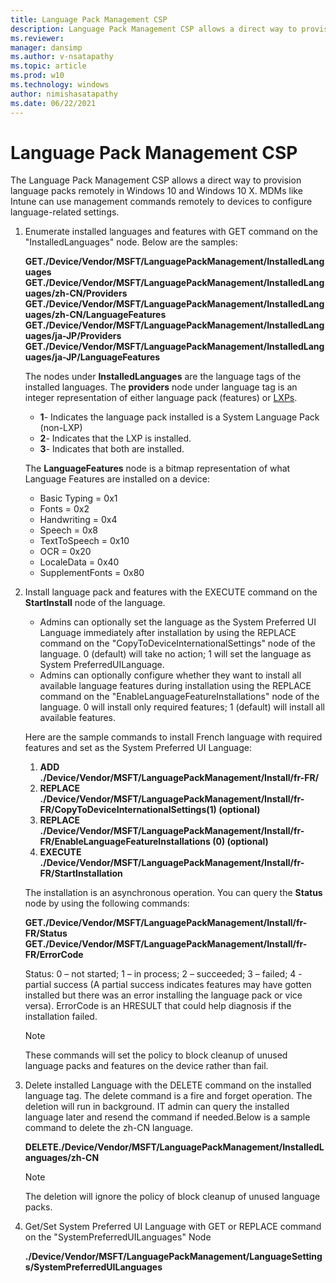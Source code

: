 ```yaml
---
title: Language Pack Management CSP
description: Language Pack Management CSP allows a direct way to provision language packs remotely in Windows 10.
ms.reviewer: 
manager: dansimp
ms.author: v-nsatapathy
ms.topic: article
ms.prod: w10
ms.technology: windows
author: nimishasatapathy
ms.date: 06/22/2021
---
```


# Language Pack Management CSP

The Language Pack Management CSP allows a direct way to provision language packs remotely in Windows 10 and Windows 10 X. MDMs like Intune can use management commands remotely to devices to configure language-related settings.

1. Enumerate installed languages and features with GET command on the "InstalledLanguages" node. Below are the samples:

    **GET./Device/Vendor/MSFT/LanguagePackManagement/InstalledLanguages**
    **GET./Device/Vendor/MSFT/LanguagePackManagement/InstalledLanguages/zh-CN/Providers**
    **GET./Device/Vendor/MSFT/LanguagePackManagement/InstalledLanguages/zh-CN/LanguageFeatures**
    **GET./Device/Vendor/MSFT/LanguagePackManagement/InstalledLanguages/ja-JP/Providers**
    **GET./Device/Vendor/MSFT/LanguagePackManagement/InstalledLanguages/ja-JP/LanguageFeatures**

   The nodes under **InstalledLanguages** are the language tags of the installed languages. The **providers** node under language tag is an integer representation of either language pack (features) or [LXPs](https://www.microsoft.com/store/collections/localexperiencepacks?cat0=devices&rtc=1).

    - **1**- Indicates the language pack installed is a System Language Pack (non-LXP)
    - **2**- Indicates that the LXP is installed.
    - **3**- Indicates that both are installed.

    The **LanguageFeatures** node is a bitmap representation of what Language Features are installed on a device:

    - Basic Typing = 0x1
    - Fonts = 0x2
    - Handwriting = 0x4
    - Speech = 0x8
    - TextToSpeech = 0x10
    - OCR = 0x20
    - LocaleData = 0x40
    - SupplementFonts = 0x80

2. Install language pack and features with the EXECUTE command on the **StartInstall** node of the language.

    - Admins can optionally set the language as the System Preferred UI Language immediately after installation by using the REPLACE command on the "CopyToDeviceInternationalSettings" node of the language. 0 (default) will take no action; 1 will set the language as System PreferredUILanguage. 
    - Admins can optionally configure whether they want to install all available language features during installation using the REPLACE command on the "EnableLanguageFeatureInstallations" node of the language. 0 will install only required features; 1 (default) will install all available features.

    Here are the sample commands to install French language with required features and set as the System Preferred UI Language:

    1. **ADD ./Device/Vendor/MSFT/LanguagePackManagement/Install/fr-FR/**
    2. **REPLACE ./Device/Vendor/MSFT/LanguagePackManagement/Install/fr-FR/CopyToDeviceInternationalSettings(1) (optional)**
    3. **REPLACE ./Device/Vendor/MSFT/LanguagePackManagement/Install/fr-FR/EnableLanguageFeatureInstallations (0) (optional)**
    4. **EXECUTE ./Device/Vendor/MSFT/LanguagePackManagement/Install/fr-FR/StartInstallation**

    The installation is an asynchronous operation. You can query the **Status** node by using the following commands:

    **GET./Device/Vendor/MSFT/LanguagePackManagement/Install/fr-FR/Status**
    **GET./Device/Vendor/MSFT/LanguagePackManagement/Install/fr-FR/ErrorCode**

    Status: 0 – not started; 1 – in process; 2 – succeeded; 3 – failed; 4 - partial success (A partial success indicates features may have gotten installed but there was an error installing the language pack or vice versa). ErrorCode is an HRESULT that could help diagnosis if the installation failed.

    > [!NOTE]
    > These commands will set the policy to block cleanup of unused language packs and features on the device rather than fail.

3. Delete installed Language with the DELETE command on the installed language tag. The delete command is a fire and forget operation. The deletion will run in background. IT admin can query the installed language later and resend the command if needed.Below is a sample command to delete the zh-CN language.

   **DELETE./Device/Vendor/MSFT/LanguagePackManagement/InstalledLanguages/zh-CN**

   > [!NOTE]
   > The deletion will ignore the policy of block cleanup of unused language packs.

4. Get/Set System Preferred UI Language with GET or REPLACE command on the "SystemPreferredUILanguages" Node

   **./Device/Vendor/MSFT/LanguagePackManagement/LanguageSettings/SystemPreferredUILanguages**
